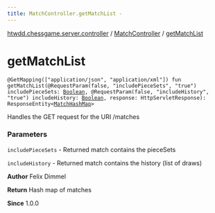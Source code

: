 ```yaml
---
title: MatchController.getMatchList - 
---
```


[htwdd.chessgame.server.controller](../index.html) / [MatchController](index.html) / [getMatchList](./get-match-list.html)

# getMatchList

`@GetMapping(["application/json", "application/xml"]) fun getMatchList(@RequestParam(false, "includePieceSets", "true") includePieceSets: `[`Boolean`](https://kotlinlang.org/api/latest/jvm/stdlib/kotlin/-boolean/index.html)`, @RequestParam(false, "includeHistory", "true") includeHistory: `[`Boolean`](https://kotlinlang.org/api/latest/jvm/stdlib/kotlin/-boolean/index.html)`, response: HttpServletResponse): ResponseEntity<`[`MatchHashMap`](../../htwdd.chessgame.server.model/-match-hash-map/index.html)`>`

Handles the GET request for the URI /matches

### Parameters

`includePieceSets` - Returned match contains the pieceSets

`includeHistory` - Returned match contains the history (list of draws)

**Author**
Felix Dimmel

**Return**
Hash map of matches

**Since**
1.0.0

